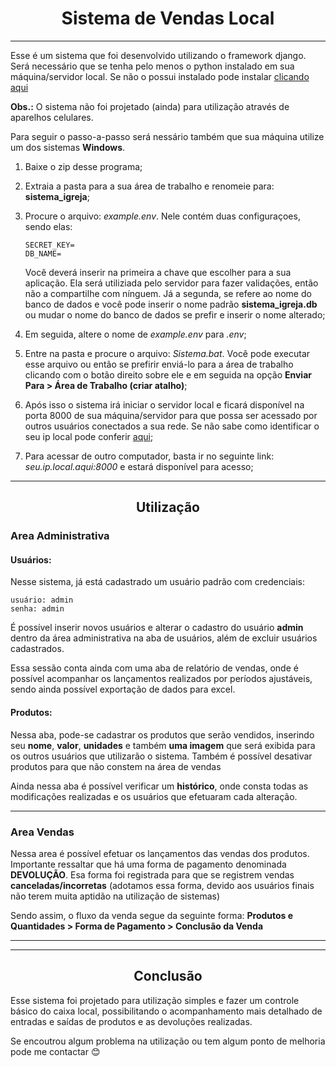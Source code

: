 # <center> Sistema de Vendas Local </center>
<hr>

Esse é um sistema que foi desenvolvido utilizando o framework django. Será necessário que se tenha pelo menos o python instalado em sua máquina/servidor local. Se não o possui instalado pode instalar [clicando aqui](https://www.python.org/downloads/)

**Obs.:** O sistema não foi projetado (ainda) para utilização através de aparelhos celulares. 

Para seguir o passo-a-passo será nessário também que sua máquina utilize um dos sistemas **Windows**.

1. Baixe o zip desse programa;
2. Extraia a pasta para a sua área de trabalho e renomeie para: **sistema_igreja**;
3. Procure o arquivo: *example.env*. Nele contém duas configuraçoes, sendo elas: 
    ```
    SECRET_KEY=
    DB_NAME=
    ```
    Você deverá inserir na primeira a chave que escolher para a sua aplicação. Ela será utiliziada pelo servidor para fazer validações, então não a compartilhe com nínguem. Já a segunda, se refere ao nome do banco de dados e você pode inserir o nome padrão **sistema_igreja.db** ou mudar o nome do banco de dados se prefir e inserir o nome alterado;

4. Em seguida, altere o nome de *example.env* para *.env*;
5. Entre na pasta e procure o arquivo: *Sistema.bat*. Você pode executar esse arquivo ou então se prefirir enviá-lo para a área de trabalho clicando com o botão direito sobre ele e em seguida na opção **Enviar Para > Área de Trabalho (criar atalho)**;
6. Após isso o sistema irá iniciar o servidor local e ficará disponível na porta 8000 de sua máquina/servidor para que possa ser acessado por outros usuários conectados a sua rede. Se não sabe como identificar o seu ip local pode conferir [aqui](https://support.microsoft.com/pt-br/windows/encontre-seu-endere%C3%A7o-ip-no-windows-f21a9bbc-c582-55cd-35e0-73431160a1b9#Category=Windows_10);
7. Para acessar de outro computador, basta ir no seguinte link: *seu.ip.local.aqui:8000* e estará disponível para acesso;
<hr>

## <center> Utilização </center>

### Area Administrativa
#### Usuários:
Nesse sistema, já está cadastrado um usuário padrão com credenciais:
```
usuário: admin
senha: admin
```

É possível inserir novos usuários e alterar o cadastro do usuário **admin** dentro da área administrativa na aba de usuários, além de excluir usuários cadastrados.

Essa sessão conta ainda com uma aba de relatório de vendas, onde é possível acompanhar os lançamentos realizados por períodos ajustáveis, sendo ainda possível exportação de dados para excel.

#### Produtos:

Nessa aba, pode-se cadastrar os produtos que serão vendidos, inserindo seu **nome**, **valor**, **unidades** e também **uma imagem** que será exibida para os outros usuários que utilizarão o sistema. Também é possível desativar produtos para que não constem na área de vendas

Ainda nessa aba é possível verificar um **histórico**, onde consta todas as modificações realizadas e os usuários que efetuaram cada alteração.
<hr>

### Area Vendas

Nessa area é possível efetuar os lançamentos das vendas dos produtos. Importante ressaltar que há uma forma de pagamento denominada **DEVOLUÇÃO**. Esa forma foi registrada para que se registrem vendas **canceladas/incorretas** (adotamos essa forma, devido aos usuários finais não terem muita aptidão na utilização de sistemas)

Sendo assim, o fluxo da venda segue da seguinte forma: **Produtos e Quantidades > Forma de Pagamento > Conclusão da Venda**
<hr>
<hr>

## <center> Conclusão </center>

Esse sistema foi projetado para utilização simples e fazer um controle básico do caixa local, possibilitando o acompanhamento mais detalhado de entradas e saídas de produtos e as devoluções realizadas. 

Se encoutrou algum problema na utilização ou tem algum ponto de melhoria pode me contactar 😊